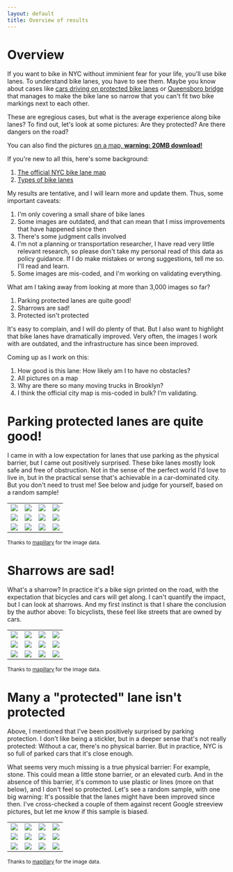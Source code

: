 ```yaml
---
layout: default
title: Overview of results
---
```



# Overview

If you want to bike in NYC without imminient fear for your life, you'll use bike lanes. To understand bike lanes, you have to see them. Maybe you know about cases like [cars driving on protected bike lanes](https://www.bicycling.com/news/a45459055/watch-this-cyclist-take-on-cars-in-the-bike-lane-in-nycand-win/) or [Queensboro bridge](https://www.amny.com/news/queensboro-bridge-bike-lane-delay/) that manages to make the bike lane so narrow that you can't fit two bike markings next to each other.

These are egregious cases, but what is the average experience along bike lanes? To find out, let's look at some pictures: Are they protected? Are there dangers on the road?

You can also find the pictures [on a map, **warning: 20MB download!**](https://cgoldammer.github.io/bikelanes/map.html)

If you're new to all this, here's some background:
1. [The official NYC bike lane map](https://www.nyc.gov/html/dot/html/bicyclists/bikemaps.shtml)
2. [Types of bike lanes](https://nacto.org/publication/urban-bikeway-design-guide/bike-lanes/)

My results are tentative, and I will learn more and update them. Thus, some important caveats:

1. I'm only covering a small share of bike lanes
2. Some images are outdated, and that can mean that I miss improvements that have happened since then
3. There's some judgment calls involved
4. I'm not a planning or transportation researcher, I have read very little relevant research, so please don't take my personal read of this data as policy guidance. If I do make mistakes or wrong suggestions, tell me so. I'll read and learn. 
5. Some images are mis-coded, and I'm working on validating everything.

What am I taking away from looking at more than 3,000 images so far?

1. Parking protected lanes are quite good!
2. Sharrows are sad!
3. Protected isn't protected

It's easy to complain, and I will do plenty of that. But I also want to highlight that bike lanes have dramatically improved. Very often, the images I work with are outdated, and the infrastructure has since been improved.

Coming up as I work on this:
1. How good is this lane: How likely am I to have no obstacles?
2. All pictures on a map
3. Why are there so many moving trucks in Brooklyn?
4. I think the official city map is mis-coded in bulk? I'm validating.

# Parking protected lanes are quite good!

I came in with a low expectation for lanes that use parking as the physical barrier, but I came out positively surprised. These bike lanes mostly look safe and free of obstruction. Not in the sense of the perfect world I'd love to live in, but in the practical sense that's achievable in a car-dominated city. But you don't need to trust me! See below and judge for yourself, based on a random sample!

| | | | |
|---|---|---|---|
|![](https://bikelanepictures.s3.amazonaws.com/r2ON397_RAKwZ0NP2sjLXA____335069981302802.jpg) |![](https://bikelanepictures.s3.amazonaws.com/gOHSt6nCm0diDrN9au1BFk____1093515457960081.jpg) |![](https://bikelanepictures.s3.amazonaws.com/en6yMgckj8HFJrzEhsQ9oT____142205615213963.jpg) |![](https://bikelanepictures.s3.amazonaws.com/7dhsyufo1e8azwxoly3zzs____502807171036463.jpg) |
|![](https://bikelanepictures.s3.amazonaws.com/7dhsyufo1e8azwxoly3zzs____835321780673782.jpg) |![](https://bikelanepictures.s3.amazonaws.com/r2ON397_RAKwZ0NP2sjLXA____519768952371965.jpg) |![](https://bikelanepictures.s3.amazonaws.com/r2ON397_RAKwZ0NP2sjLXA____2883972951815281.jpg) |![](https://bikelanepictures.s3.amazonaws.com/en6yMgckj8HFJrzEhsQ9oT____5684562124974676.jpg) |
|![](https://bikelanepictures.s3.amazonaws.com/p5y1lbc4emn7074aa70jbp____140248284755940.jpg) |![](https://bikelanepictures.s3.amazonaws.com/1q2sok3altaab1lcjnosar____875732116488631.jpg) |![](https://bikelanepictures.s3.amazonaws.com/8jmya050arm5ohjp1m9e9n____795375104511129.jpg) |![](https://bikelanepictures.s3.amazonaws.com/eKQHk9TtuBv3PgCMOoRDln____673381683908719.jpg) |

<sup>Thanks to [mapillary](https://www.mapillary.com) for the image data.</sup>

# Sharrows are sad!

What's a sharrow? In practice it's a bike sign printed on the road, with the expectation that bicycles and cars will get along. I can't quantify the impact, but I can look at sharrows. And my first instinct is that I share the conclusion by the author above: To bicyclists, these feel like streets that are owned by cars.

| | | | |
|---|---|---|---|
|![](https://bikelanepictures.s3.amazonaws.com/j6vaynlhneq16ydhisw0om____289732719547828.jpg) |![](https://bikelanepictures.s3.amazonaws.com/x49arm9fkoso0l1sqcepnt____228917175668485.jpg) |![](https://bikelanepictures.s3.amazonaws.com/ko8drqrd6z4vrgglin158a____114837820666966.jpg) |![](https://bikelanepictures.s3.amazonaws.com/kbnf3sr5na6f72l0x9szkc____942124689954441.jpg) |
|![](https://bikelanepictures.s3.amazonaws.com/5mniv3yua8eohv9gvoyg0d____499785991456664.jpg) |![](https://bikelanepictures.s3.amazonaws.com/0ll4jnrhktsa1pbs87nkaf____793254304660766.jpg) |![](https://bikelanepictures.s3.amazonaws.com/6gno8bl4l4dtvaf5p8fn5t____177899874224048.jpg) |![](https://bikelanepictures.s3.amazonaws.com/ne80n8mmh1hypfoga1gdzz____498116024571253.jpg) |
|![](https://bikelanepictures.s3.amazonaws.com/2tvg71hg4lxbs1epjq4bg2____773546813355617.jpg) |![](https://bikelanepictures.s3.amazonaws.com/prk9URoFRmCSJ8R015B81A____182642417062983.jpg) |![](https://bikelanepictures.s3.amazonaws.com/2av40k0uab925uedzj3eud____200687911884485.jpg) |![](https://bikelanepictures.s3.amazonaws.com/bgkfp21coii7gogh22e0uh____487286582329239.jpg) |

<sup>Thanks to [mapillary](https://www.mapillary.com) for the image data.</sup>


# Many a "protected" lane isn't protected

Above, I mentioned that I've been positively surprised by parking protection. I don't like being a stickler, but in a deeper sense that's not really protected: Without a car, there's no physical barrier. But in practice, NYC is so full of parked cars that it's close enough.

What seems very much missing is a true physical barrier: For example, stone. This could mean a little stone barrier, or an elevated curb. And in the absence of this barrier, it's common to use plastic or lines (more on that below), and I don't feel so protected. Let's see a random sample, with one big warning: It's possible that the lanes might have been improved since then. I've cross-checked a couple of them against recent Google streeview pictures, but let me know if this sample is biased.

| | | | |
|---|---|---|---|
|![](https://bikelanepictures.s3.amazonaws.com/SiPzHklUywIYBRXgoIueLQ____511805563339270.jpg) |![](https://bikelanepictures.s3.amazonaws.com/2v5n3kq5gx1j36yj33lx2t____1388330834885598.jpg) |![](https://bikelanepictures.s3.amazonaws.com/qo48rcc756w97l5iwm2wvy____2648904082074907.jpg) |![](https://bikelanepictures.s3.amazonaws.com/P1bSTDsElcB5k672kdBf-g____211726803844305.jpg) |
|![](https://bikelanepictures.s3.amazonaws.com/bgkfp21coii7gogh22e0uh____984738722331719.jpg) |![](https://bikelanepictures.s3.amazonaws.com/qo48rcc756w97l5iwm2wvy____528121475015622.jpg) |![](https://bikelanepictures.s3.amazonaws.com/fqvsyjh37mzcdfmoh8ehtm____830945334522986.jpg) |![](https://bikelanepictures.s3.amazonaws.com/SiPzHklUywIYBRXgoIueLQ____1002232307259143.jpg) |
|![](https://bikelanepictures.s3.amazonaws.com/ZvNG7zvaRoWOWFfylc8wiQ____319392922920845.jpg) |![](https://bikelanepictures.s3.amazonaws.com/6B2IZkq64nKU1Z9joXffEQ____580972066198668.jpg) |![](https://bikelanepictures.s3.amazonaws.com/d3t56bsyrxvqwqn8yx18tt____1719534034901307.jpg) |![](https://bikelanepictures.s3.amazonaws.com/1q2sok3altaab1lcjnosar____522857775594714.jpg) |

<sup>Thanks to [mapillary](https://www.mapillary.com) for the image data.</sup>
